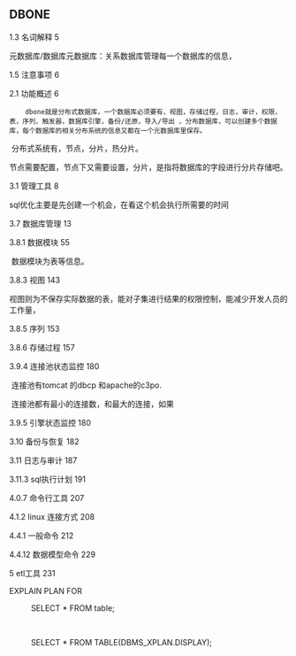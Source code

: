 ## DBONE



1.3   名词解释         5

元数据库/数据库元数据库：关系数据库管理每一个数据库的信息，

1.5    注意事项        6

2.1    功能概述        6

 		dbone就是分布式数据库，一个数据库必须要有，视图，存储过程，日志，审计，权限，表，序列，触发器，数据库引擎，备份/还原，导入/导出 ，分布数据库，可以创建多个数据库，每个数据库的相关分布系统的信息又都在一个元数据库里保存。

​      分布式系统有，节点，分片，热分片。

   节点需要配置，节点下又需要设置，分片，是指将数据库的字段进行分片存储吧。

3.1    管理工具        8

 sql优化主要是先创建一个机会，在看这个机会执行所需要的时间

3.7    数据库管理     13

3.8.1     数据模块     55

​    数据模块为表等信息。

3.8.3     视图            143

​    视图则为不保存实际数据的表，能对子集进行结果的权限控制，能减少开发人员的工作量，

3.8.5     序列            153

3.8.6     存储过程     157

3.9.4    连接池状态监控   180

​        连接池有tomcat  的dbcp  和apache的c3po.

​       连接池都有最小的连接数，和最大的连接，如果

3.9.5    引擎状态监控       180

3.10    备份与恢复           182

3.11     日志与审计           187

3.11.3   sql执行计划         191

4.0.7     命令行工具           207

4.1.2     linux 连接方式     208

4.4.1     一般命令             212

4.4.12   数据模型命令      229

5          etl工具               231

EXPLAIN PLAN FOR

          SELECT * FROM table;

          

          SELECT * FROM TABLE(DBMS_XPLAN.DISPLAY);